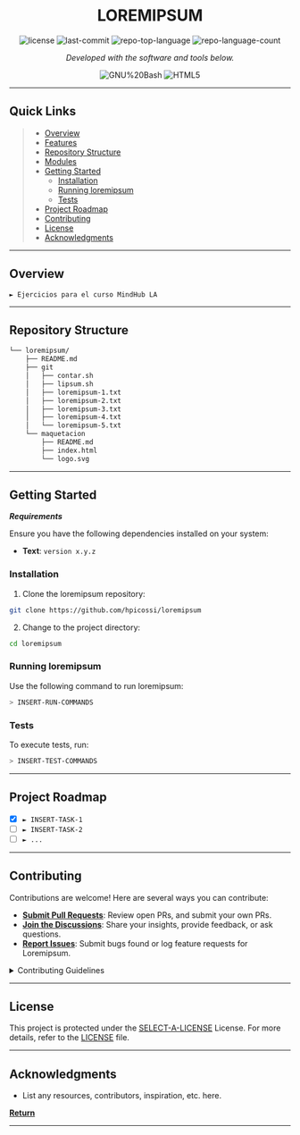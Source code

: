 <p align="center">
    <h1 align="center">LOREMIPSUM</h1>
</p>
<p align="center">
	<img src="https://img.shields.io/github/license/hpicossi/loremipsum?style=flat&color=0080ff" alt="license">
	<img src="https://img.shields.io/github/last-commit/hpicossi/loremipsum?style=flat&logo=git&logoColor=white&color=0080ff" alt="last-commit">
	<img src="https://img.shields.io/github/languages/top/hpicossi/loremipsum?style=flat&color=0080ff" alt="repo-top-language">
	<img src="https://img.shields.io/github/languages/count/hpicossi/loremipsum?style=flat&color=0080ff" alt="repo-language-count">
<p>
<p align="center">
		<em>Developed with the software and tools below.</em>
</p>
<p align="center">
	<img src="https://img.shields.io/badge/GNU%20Bash-4EAA25.svg?style=flat&logo=GNU-Bash&logoColor=white" alt="GNU%20Bash">
	<img src="https://img.shields.io/badge/HTML5-E34F26.svg?style=flat&logo=HTML5&logoColor=white" alt="HTML5">
</p>
<hr>

##  Quick Links

> - [ Overview](#-overview)
> - [ Features](#-features)
> - [ Repository Structure](#-repository-structure)
> - [ Modules](#-modules)
> - [ Getting Started](#-getting-started)
>   - [ Installation](#-installation)
>   - [ Running loremipsum](#-running-loremipsum)
>   - [ Tests](#-tests)
> - [ Project Roadmap](#-project-roadmap)
> - [ Contributing](#-contributing)
> - [ License](#-license)
> - [ Acknowledgments](#-acknowledgments)

---

##  Overview

<code>► Ejercicios para el curso MindHub LA </code>

---

##  Repository Structure

```sh
└── loremipsum/
    ├── README.md
    ├── git
    │   ├── contar.sh
    │   ├── lipsum.sh
    │   ├── loremipsum-1.txt
    │   ├── loremipsum-2.txt
    │   ├── loremipsum-3.txt
    │   ├── loremipsum-4.txt
    │   └── loremipsum-5.txt
    └── maquetacion
        ├── README.md
        ├── index.html
        └── logo.svg
```

---

##  Getting Started

***Requirements***

Ensure you have the following dependencies installed on your system:

* **Text**: `version x.y.z`

###  Installation

1. Clone the loremipsum repository:

```sh
git clone https://github.com/hpicossi/loremipsum
```

2. Change to the project directory:

```sh
cd loremipsum
```


###  Running loremipsum

Use the following command to run loremipsum:

```sh
> INSERT-RUN-COMMANDS
```

###  Tests

To execute tests, run:

```sh
> INSERT-TEST-COMMANDS
```

---

##  Project Roadmap

- [X] `► INSERT-TASK-1`
- [ ] `► INSERT-TASK-2`
- [ ] `► ...`

---

##  Contributing

Contributions are welcome! Here are several ways you can contribute:

- **[Submit Pull Requests](https://github.com/hpicossi/loremipsum/blob/main/CONTRIBUTING.md)**: Review open PRs, and submit your own PRs.
- **[Join the Discussions](https://github.com/hpicossi/loremipsum/discussions)**: Share your insights, provide feedback, or ask questions.
- **[Report Issues](https://github.com/hpicossi/loremipsum/issues)**: Submit bugs found or log feature requests for Loremipsum.

<details closed>
    <summary>Contributing Guidelines</summary>

1. **Fork the Repository**: Start by forking the project repository to your GitHub account.
2. **Clone Locally**: Clone the forked repository to your local machine using a Git client.
   ```sh
   git clone https://github.com/hpicossi/loremipsum
   ```
3. **Create a New Branch**: Always work on a new branch, giving it a descriptive name.
   ```sh
   git checkout -b new-feature-x
   ```
4. **Make Your Changes**: Develop and test your changes locally.
5. **Commit Your Changes**: Commit with a clear message describing your updates.
   ```sh
   git commit -m 'Implemented new feature x.'
   ```
6. **Push to GitHub**: Push the changes to your forked repository.
   ```sh
   git push origin new-feature-x
   ```
7. **Submit a Pull Request**: Create a PR against the original project repository. Clearly describe the changes and their motivations.

Once your PR is reviewed and approved, it will be merged into the main branch.

</details>

---

##  License

This project is protected under the [SELECT-A-LICENSE](https://choosealicense.com/licenses) License. For more details, refer to the [LICENSE](https://choosealicense.com/licenses/) file.

---

##  Acknowledgments

- List any resources, contributors, inspiration, etc. here.

[**Return**](#-quick-links)

---
